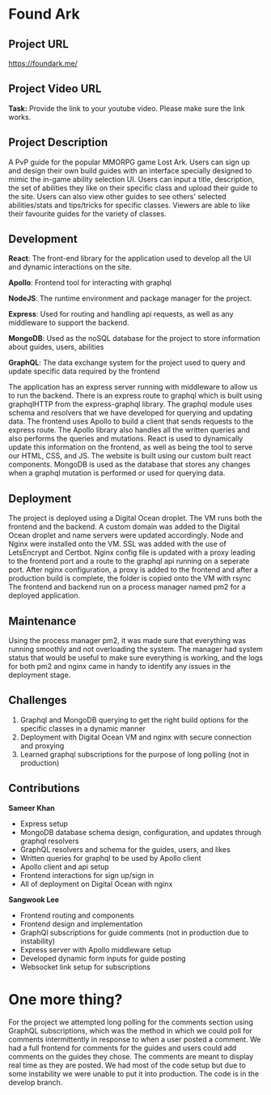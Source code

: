 # Found Ark
## Project URL

https://foundark.me/

## Project Video URL 

**Task:** Provide the link to your youtube video. Please make sure the link works. 

## Project Description

A PvP guide for the popular MMORPG game Lost Ark. Users can sign up and design their own build guides with an interface specially designed to mimic the in-game ability selection UI. Users can input a title, description, the set of abilities they like on their specific class and upload their guide to the site. Users can also view other guides to see others' selected abilities/stats and tips/tricks for specific classes. Viewers are able to like their favourite guides for the variety of classes. 

## Development

**React**: The front-end library for the application used to develop all the UI and dynamic interactions on the site.

**Apollo**: Frontend tool for interacting with graphql

**NodeJS**: The runtime environment and package manager for the project.

**Express**: Used for routing and handling api requests, as well as any middleware to support the backend.

**MongoDB**: Used as the noSQL database for the project to store information about guides, users, abilities

**GraphQL**: The data exchange system for the project used to query and update specific data required by the frontend

The application has an express server running with middleware to allow us to run the backend. There is an express route to graphql which is built using graphqlHTTP from the express-graphql library. The graphql module uses schema and resolvers that we have developed for querying and updating data. The frontend uses Apollo to build a client that sends requests to the express route. The Apollo library also handles all the written queries and also performs the queries and mutations. React is used to dynamically update this information on the frontend, as well as being the tool to serve our HTML, CSS, and JS. The website is built using our custom built react components. MongoDB is used as the database that stores any changes when a graphql mutation is performed or used for querying data.

## Deployment

The project is deployed using a Digital Ocean droplet. The VM runs both the frontend and the backend.
A custom domain was added to the Digital Ocean droplet and name servers were updated accordingly.
Node and Nginx were installed onto the VM.
SSL was added with the use of LetsEncrypt and Certbot.
Nginx config file is updated with a proxy leading to the frontend port and a route to the graphql api running on a seperate port.
After nginx configuration, a proxy is added to the frontend and after a production build is complete, the folder is copied onto the VM with rsync
The frontend and backend run on a process manager named pm2 for a deployed application.

## Maintenance

Using the process manager pm2, it was made sure that everything was running smoothly and not overloading the system. The manager had system status that would be useful to make sure everything is working, and the logs for both pm2 and nginx came in handy to identify any issues in the deployment stage.

## Challenges

1. Graphql and MongoDB querying to get the right build options for the specific classes in a dynamic manner
2. Deployment with Digital Ocean VM and nginx with secure connection and proxying
3. Learned graphql subscriptions for the purpose of long polling (not in production)

## Contributions

**Sameer Khan**
+ Express setup
+ MongoDB database schema design, configuration, and updates through graphql resolvers
+ GraphQL resolvers and schema for the guides, users, and likes
+ Written queries for graphql to be used by Apollo client
+ Apollo client and api setup
+ Frontend interactions for sign up/sign in
+ All of deployment on Digital Ocean with nginx

**Sangwook Lee**
+ Frontend routing and components
+ Frontend design and implementation
+ GraphQl subscriptions for guide comments (not in production due to instability)
+ Express server with Apollo middleware setup
+ Developed dynamic form inputs for guide posting
+ Websocket link setup for subscriptions

# One more thing? 
For the project we attempted long polling for the comments section using GraphQL subscriptions, which was the method in which we could poll for comments intermittently in response to when a user posted a comment. We had a full frontend for comments for the guides and users could add comments on the guides they chose. The comments are meant to display real time as they are posted. We had most of the code setup but due to some instability we were unable to put it into production. The code is in the develop branch.
